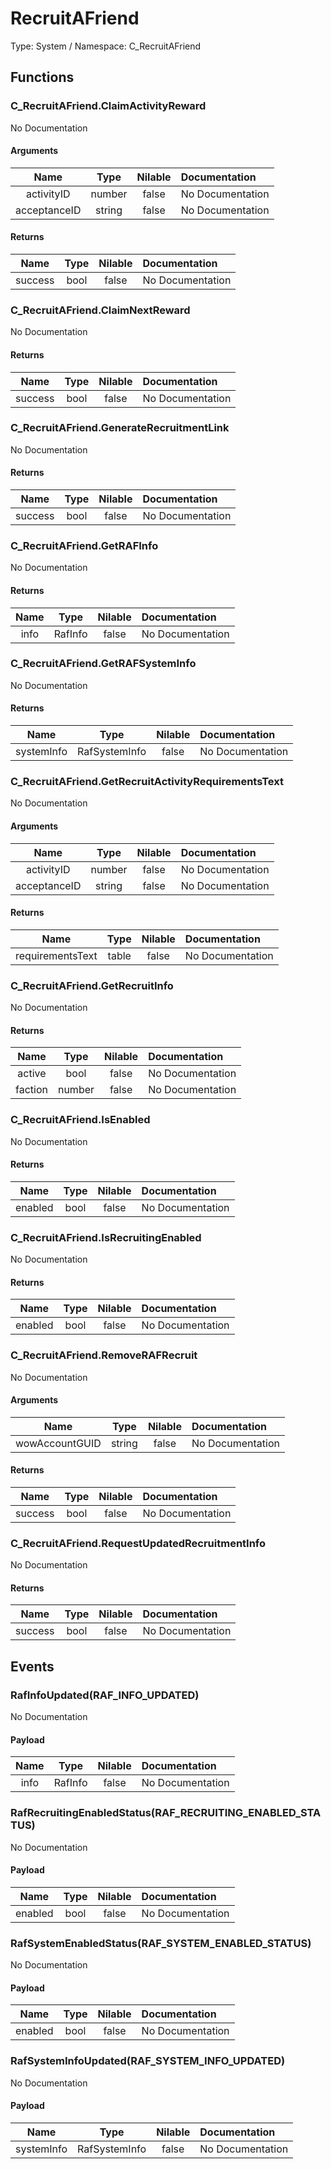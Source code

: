 # RecruitAFriend

Type: System / Namespace: C_RecruitAFriend

## Functions

### C_RecruitAFriend.ClaimActivityReward

No Documentation
#### Arguments
|Name|Type|Nilable|Documentation|
|:---:|:---:|:---:|:---|
|activityID|number|false|No Documentation|
|acceptanceID|string|false|No Documentation|
#### Returns
|Name|Type|Nilable|Documentation|
|:---:|:---:|:---:|:---|
|success|bool|false|No Documentation|
### C_RecruitAFriend.ClaimNextReward

No Documentation
#### Returns
|Name|Type|Nilable|Documentation|
|:---:|:---:|:---:|:---|
|success|bool|false|No Documentation|
### C_RecruitAFriend.GenerateRecruitmentLink

No Documentation
#### Returns
|Name|Type|Nilable|Documentation|
|:---:|:---:|:---:|:---|
|success|bool|false|No Documentation|
### C_RecruitAFriend.GetRAFInfo

No Documentation
#### Returns
|Name|Type|Nilable|Documentation|
|:---:|:---:|:---:|:---|
|info|RafInfo|false|No Documentation|
### C_RecruitAFriend.GetRAFSystemInfo

No Documentation
#### Returns
|Name|Type|Nilable|Documentation|
|:---:|:---:|:---:|:---|
|systemInfo|RafSystemInfo|false|No Documentation|
### C_RecruitAFriend.GetRecruitActivityRequirementsText

No Documentation
#### Arguments
|Name|Type|Nilable|Documentation|
|:---:|:---:|:---:|:---|
|activityID|number|false|No Documentation|
|acceptanceID|string|false|No Documentation|
#### Returns
|Name|Type|Nilable|Documentation|
|:---:|:---:|:---:|:---|
|requirementsText|table|false|No Documentation|
### C_RecruitAFriend.GetRecruitInfo

No Documentation
#### Returns
|Name|Type|Nilable|Documentation|
|:---:|:---:|:---:|:---|
|active|bool|false|No Documentation|
|faction|number|false|No Documentation|
### C_RecruitAFriend.IsEnabled

No Documentation
#### Returns
|Name|Type|Nilable|Documentation|
|:---:|:---:|:---:|:---|
|enabled|bool|false|No Documentation|
### C_RecruitAFriend.IsRecruitingEnabled

No Documentation
#### Returns
|Name|Type|Nilable|Documentation|
|:---:|:---:|:---:|:---|
|enabled|bool|false|No Documentation|
### C_RecruitAFriend.RemoveRAFRecruit

No Documentation
#### Arguments
|Name|Type|Nilable|Documentation|
|:---:|:---:|:---:|:---|
|wowAccountGUID|string|false|No Documentation|
#### Returns
|Name|Type|Nilable|Documentation|
|:---:|:---:|:---:|:---|
|success|bool|false|No Documentation|
### C_RecruitAFriend.RequestUpdatedRecruitmentInfo

No Documentation
#### Returns
|Name|Type|Nilable|Documentation|
|:---:|:---:|:---:|:---|
|success|bool|false|No Documentation|
## Events

### RafInfoUpdated(RAF_INFO_UPDATED)

No Documentation
#### Payload
|Name|Type|Nilable|Documentation|
|:---:|:---:|:---:|:---|
|info|RafInfo|false|No Documentation|
### RafRecruitingEnabledStatus(RAF_RECRUITING_ENABLED_STATUS)

No Documentation
#### Payload
|Name|Type|Nilable|Documentation|
|:---:|:---:|:---:|:---|
|enabled|bool|false|No Documentation|
### RafSystemEnabledStatus(RAF_SYSTEM_ENABLED_STATUS)

No Documentation
#### Payload
|Name|Type|Nilable|Documentation|
|:---:|:---:|:---:|:---|
|enabled|bool|false|No Documentation|
### RafSystemInfoUpdated(RAF_SYSTEM_INFO_UPDATED)

No Documentation
#### Payload
|Name|Type|Nilable|Documentation|
|:---:|:---:|:---:|:---|
|systemInfo|RafSystemInfo|false|No Documentation|